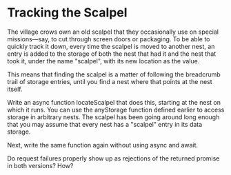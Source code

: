 # Tracking the Scalpel

The village crows own an old scalpel that they occasionally use on special missions—say, to cut through screen doors or packaging. To be able to quickly track it down, every time the scalpel is moved to another nest, an entry is added to the storage of both the nest that had it and the nest that took it, under the name "scalpel", with its new location as the value.

This means that finding the scalpel is a matter of following the breadcrumb trail of storage entries, until you find a nest where that points at the nest itself.

Write an async function locateScalpel that does this, starting at the nest on which it runs. You can use the anyStorage function defined earlier to access storage in arbitrary nests. The scalpel has been going around long enough that you may assume that every nest has a "scalpel" entry in its data storage.

Next, write the same function again without using async and await.

Do request failures properly show up as rejections of the returned promise in both versions? How?